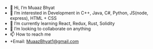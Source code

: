 - 👋 Hi, I’m Muaaz Bhyat
- 👀 I’m interested in Development in C++, Java, C#, Python, JS(node, express), HTML + CSS
- 🌱 I’m currently learning React, Redux, Rust, Solidity
- 💞️ I’m looking to collaborate on anything
- 📫 How to reach me 
-   +Email: MuaazBhyat1@gmail.com
<!---
Muu79/Muu79 is a ✨ special ✨ repository because its `README.md` (this file) appears on your GitHub profile.
You can click the Preview link to take a look at your changes.
--->
